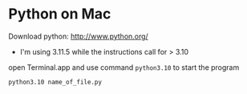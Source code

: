 # Python on Mac

Download python: http://www.python.org/
* I'm using 3.11.5 while the instructions call for > 3.10

open Terminal.app and use command `python3.10` to start the program

```sh
python3.10 name_of_file.py
```
